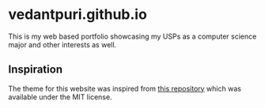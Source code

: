 # vedantpuri.github.io
This is my web based portfolio showcasing my USPs as a computer science major and other interests as well.

## Inspiration
The theme for this website was inspired from [this repository](https://github.com/jarrekk/Jalpc) which was available under the MIT license.

